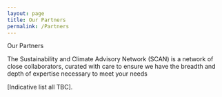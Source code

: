 ```yaml
---
layout: page
title: Our Partners
permalink: /Partners
---
```


Our Partners

The Sustainability and Climate Advisory Network (SCAN) is a network of close collaborators, curated with care to ensure we have the breadth and depth of expertise necessary to meet your needs

[Indicative list all TBC].
